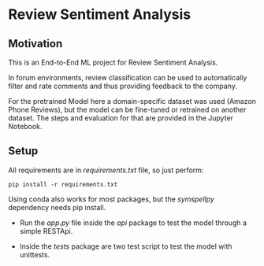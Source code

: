 # Review Sentiment Analysis

## Motivation
This is an End-to-End ML project for Review Sentiment Analysis.

In forum environments, review classification can be used to automatically filter and rate
comments and thus providing feedback to the company.

For the pretrained Model here a domain-specific dataset was used (Amazon Phone Reviews), 
but the model can be fine-tuned or retrained on another dataset. The steps and evaluation 
for that are provided in the Jupyter Notebook.

## Setup

All requirements are in *requirements.txt* file, so just perform: 

```
pip install -r requirements.txt
```

Using conda also works for most packages, but the *symspellpy* dependency needs pip install.

- Run the *app.py* file inside the *api* package to test the model through a simple RESTApi.

- Inside the *tests* package are two test script to test the model with unittests.



